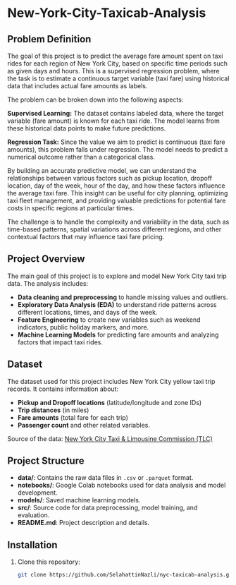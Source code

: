 # New-York-City-Taxicab-Analysis

## Problem Definition
The goal of this project is to predict the average fare amount spent on taxi rides for each region of New York City, based on specific time periods such as given days and hours. This is a supervised regression problem, where the task is to estimate a continuous target variable (taxi fare) using historical data that includes actual fare amounts as labels.

The problem can be broken down into the following aspects:

**Supervised Learning:** The dataset contains labeled data, where the target variable (fare amount) is known for each taxi ride. The model learns from these historical data points to make future predictions.

**Regression Task:** Since the value we aim to predict is continuous (taxi fare amounts), this problem falls under regression. The model needs to predict a numerical outcome rather than a categorical class.

By building an accurate predictive model, we can understand the relationships between various factors such as pickup location, dropoff location, day of the week, hour of the day, and how these factors influence the average taxi fare. This insight can be useful for city planning, optimizing taxi fleet management, and providing valuable predictions for potential fare costs in specific regions at particular times.

The challenge is to handle the complexity and variability in the data, such as time-based patterns, spatial variations across different regions, and other contextual factors that may influence taxi fare pricing.

## Project Overview

The main goal of this project is to explore and model New York City taxi trip data. The analysis includes:
- **Data cleaning and preprocessing** to handle missing values and outliers.
- **Exploratory Data Analysis (EDA)** to understand ride patterns across different locations, times, and days of the week.
- **Feature Engineering** to create new variables such as weekend indicators, public holiday markers, and more.
- **Machine Learning Models** for predicting fare amounts and analyzing factors that impact taxi rides.

## Dataset

The dataset used for this project includes New York City yellow taxi trip records. It contains information about:
- **Pickup and Dropoff locations** (latitude/longitude and zone IDs)
- **Trip distances** (in miles)
- **Fare amounts** (total fare for each trip)
- **Passenger count** and other related variables.

Source of the data: [New York City Taxi & Limousine Commission (TLC)](https://www1.nyc.gov/site/tlc/about/tlc-trip-record-data.page)

## Project Structure

- **data/**: Contains the raw data files in `.csv` or `.parquet` format.
- **notebooks/**: Google Colab notebooks used for data analysis and model development.
- **models/**: Saved machine learning models.
- **src/**: Source code for data preprocessing, model training, and evaluation.
- **README.md**: Project description and details.

## Installation

1. Clone this repository:
   ```bash
   git clone https://github.com/SelahattinNazli/nyc-taxicab-analysis.git
